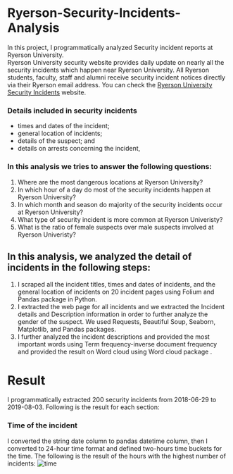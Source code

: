 # Ryerson-Security-Incidents-Analysis
In this project, I programmatically analyzed Security incident reports at Ryerson University. <br />
Ryerson University security website provides daily update on nearly all the security incidents which happen near Ryerson University. All Ryerson students, faculty, staff and alumni receive security incident notices directly via their Ryerson email address. You can check the [Ryerson University Security Incidents](https://www.ryerson.ca/community-safety-security/security-incidents/list-of-security-incidents/) website.
### Details included in security incidents
- times and dates of the incident;
- general location of incidents;
- details of the suspect; and
- details on arrests concerning the incident,

### In this analysis we tries to answer the following questions:
1. Where are the most dangerous locations at Ryerson University?
2. In which hour of a day do most of the security incidents happen at Ryerson University?
3. In which month and season do majority of the security incidents occur at Ryerson University?
4. What type of security incident is more common at Ryerson Univeristy?
5. What is the ratio of female suspects over male suspects involved at Ryerson Univeristy?

## In this analysis, we analyzed the detail of incidents in the following steps:
1. I scraped all the incident titles, times and dates of incidents, and the general location of incidents on 20 incident pages using Folium and Pandas package in Python.<br />
2. I extracted the web page for all incidents and we extracted the Incident details and Description information in order to further analyze the gender of the suspect. We used Requests, Beautiful Soup, Seaborn, Matplotlib, and Pandas packages.<br />
3. I further analyzed the incident descriptions and provided the most important words using Term frequency-inverse document frequency and provided the result on Word cloud using Word cloud package .<br />

# Result 
I programmatically extracted 200 security incidents from 2018-06-29 to 2019-08-03. Following is the result for each section:

### Time of the incident
I converted the string date column to pandas datetime column, then I converted to 24-hour time format and defined two-hours time buckets for the time. The following is the result of the hours with the highest number of incidents:
![time](https://user-images.githubusercontent.com/16935815/62913397-df716380-bd59-11e9-88a1-f6ac01305012.png)
